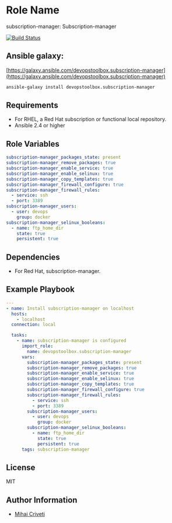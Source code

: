 Role Name
=========

subscription-manager: Subscription-manager

[![Build Status](https://travis-ci.org/cmihai-ansible/subscription-manager.svg?branch=master)](https://travis-ci.org/cmihai-ansible/subscription-manager)

Ansible galaxy:
---------------

[https://galaxy.ansible.com/devopstoolbox.subscription-manager](https://galaxy.ansible.com/devopstoolbox.subscription-manager)

```bash
ansible-galaxy install devopstoolbox.subscription-manager
```

Requirements
------------

- For RHEL, a Red Hat subscription or functional local repository.
- Ansible 2.4 or higher

Role Variables
--------------

```yaml
subscription-manager_packages_state: present
subscription-manager_remove_packages: true
subscription-manager_enable_service: true
subscription-manager_enable_selinux: true
subscription-manager_copy_templates: true
subscription-manager_firewall_configure: true
subscription-manager_firewall_rules:
  - service: ssh
  - port: 3389
subscription-manager_users:
  - user: devops
    group: docker
subscription-manager_selinux_booleans:
  - name: ftp_home_dir
    state: true
    persistent: true
```

Dependencies
------------

- For Red Hat, subscription-manager.

Example Playbook
----------------

```yaml
---
- name: Install subscription-manager on localhost
  hosts:
    - localhost
  connection: local

  tasks:
    - name: subscription-manager is configured
      import_role:
        name: devopstoolbox.subscription-manager
      vars:
        subscription-manager_packages_state: present
        subscription-manager_remove_packages: true
        subscription-manager_enable_service: true
        subscription-manager_enable_selinux: true
        subscription-manager_copy_templates: true
        subscription-manager_firewall_configure: true
        subscription-manager_firewall_rules:
          - service: ssh
          - port: 3389
        subscription-manager_users:
          - user: devops
            group: docker
        subscription-manager_selinux_booleans:
          - name: ftp_home_dir
            state: true
            persistent: true
      tags: subscription-manager
```

License
-------

MIT

Author Information
------------------

- [Mihai Criveti](https://www.linkedin.com/in/devopstoolbox.)
